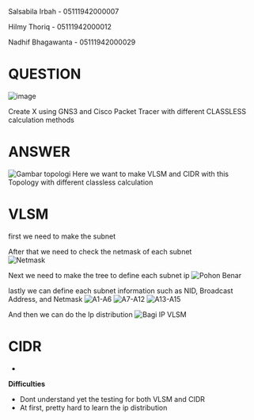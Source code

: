 Salsabila Irbah - 05111942000007

Hilmy Thoriq - 05111942000012

Nadhif Bhagawanta - 05111942000029

# QUESTION
![image](https://user-images.githubusercontent.com/81474281/143683260-ad5a5be3-98f3-48b8-b46e-613b70f50224.png)

Create X using GNS3 and Cisco Packet Tracer with different CLASSLESS calculation methods

# ANSWER
![Gambar topologi](https://user-images.githubusercontent.com/81411468/143681459-e6159b8a-ae50-44b4-bc5b-869e71664827.png)
Here we want to make VLSM and CIDR with this Topology with different classless calculation<br>

# VLSM
first we need to make the subnet <br>

After that we need to check the netmask of each subnet<br>
![Netmask](https://user-images.githubusercontent.com/81411468/143681557-2ec09f2c-ad77-4b2c-8301-172f20c96479.PNG)

Next we need to make the tree to define each subnet ip
![Pohon Benar](https://user-images.githubusercontent.com/81411468/143681577-72216919-7632-4e6e-b0cc-aad3994066e6.png)

lastly we can define each subnet information such as NID, Broadcast Address, and Netmask
![A1-A6](https://user-images.githubusercontent.com/81411468/143681659-124b175c-f437-43bd-b018-f13f9cc0116f.PNG)
![A7-A12](https://user-images.githubusercontent.com/81411468/143681664-0d20ae01-409e-4fe2-aff8-a787941227fa.PNG)
![A13-A15](https://user-images.githubusercontent.com/81411468/143681666-1e19bb4d-1cc3-4692-8eed-f9d32e26a28a.PNG)

And then we can do the Ip distribution
![Bagi IP VLSM](https://user-images.githubusercontent.com/81411468/143681689-46750e00-96c4-4e14-8883-ca0a45549698.png)

# CIDR
-

**Difficulties**
- Dont understand yet the testing for both VLSM and CIDR
- At first, pretty hard to learn the ip distribution
